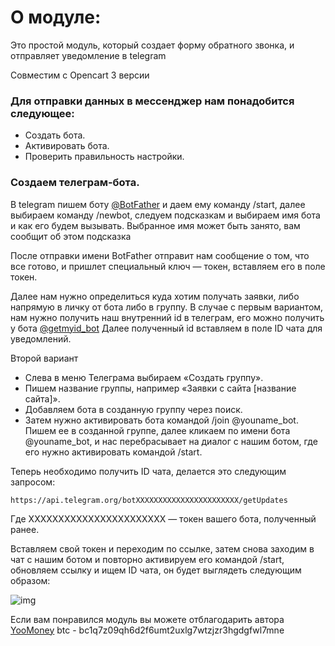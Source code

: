 # О модуле:
Это простой модуль, который создает форму обратного звонка, и отправляет уведомление в telegram

Совместим c Opencart 3 версии

### Для отправки данных в мессенджер нам понадобится следующее:

- Создать бота.
- Активировать бота.
- Проверить правильность настройки.

### Создаем телеграм-бота.
В telegram пишем боту [@BotFather](https://t.me/botfather) и даем ему команду /start, далее выбираем команду /newbot, следуем подсказкам и выбираем имя бота и как его будем вызывать. Выбранное имя может быть занято, вам сообщит об этом подсказка

После отправки имени BotFather отправит нам сообщение о том, что все готово, и пришлет специальный ключ — токен, вставляем его в поле токен.

Далее нам нужно определиться куда хотим получать заявки, либо напрямую в личку от бота либо в группу.
В случае с первым вариантом, нам нужно получить наш внутренний id в телеграм, его можно получить у бота [@getmyid_bot](https://t.me/getmyid_bot)
Далее полученный id вставляем в поле ID чата для уведомлений.

Второй вариант
- Слева в меню Телеграма выбираем «Создать группу».
- Пишем название группы, например «Заявки с сайта [название сайта]».
- Добавляем бота в созданную группу через поиск.
- Затем нужно активировать бота командой /join @youname_bot. Пишем ее в созданной группе, далее кликаем по имени бота @youname_bot, и нас перебрасывает на диалог с нашим ботом, где его нужно активировать командой /start.

Теперь необходимо получить ID чата, делается это следующим запросом:

```
https://api.telegram.org/botXXXXXXXXXXXXXXXXXXXXXXX/getUpdates
```

Где XXXXXXXXXXXXXXXXXXXXXXX — токен вашего бота, полученный ранее.

Вставляем свой токен и переходим по ссылке, затем снова заходим в чат с нашим ботом и повторно активируем его командой /start, обновляем ссылку и ищем ID чата, он будет выглядеть следующим образом:

![img](https://i.imgur.com/fWMv1RD.png)

Если вам понравился модуль вы можете отблагодарить автора
[YooMoney](https://yoomoney.ru/to/410015628334909)
btc - bc1q7z09qh6d2f6umt2uxlg7wtzjzr3hgdgfwl7mne